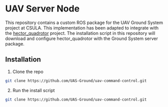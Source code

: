 # UAV Server Node

This repository contains a custom ROS package for the UAV Ground System project at CSULA. This implementation has been adapted to integrate with the [hector_quadrotor](https://github.com/tu-darmstadt-ros-pkg/hector_quadrotor.git) project. The installation script in this repository will download and configure hector_quadrotor with the Ground System server package.

## Installation

1. Clone the repo
```bash
git clone https://github.com/UAS-Ground/uav-command-control.git
```
2. Run the install script
```bash
git clone https://github.com/UAS-Ground/uav-command-control.git
```